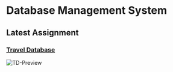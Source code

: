 # **Database** Management System
## Latest Assignment
### [Travel Database](../master/ERD-Travel_Database)

![TD-Preview](../blob/master/ERD-Travel_Database/TravelDatabase.png)